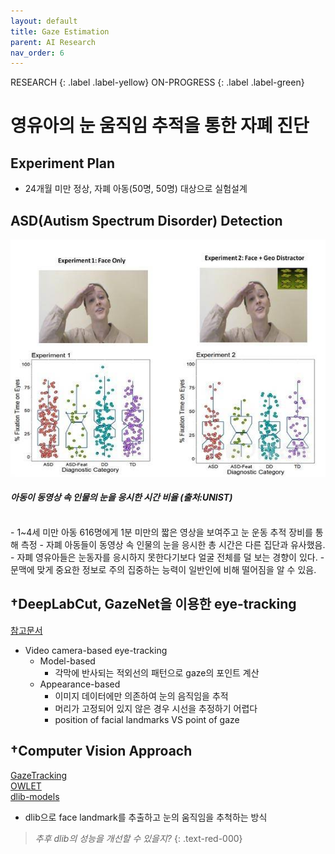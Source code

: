 ```yaml
---
layout: default
title: Gaze Estimation
parent: AI Research
nav_order: 6
---
```


RESEARCH
{: .label .label-yellow}
ON-PROGRESS
{: .label .label-green}
# 영유아의 눈 움직임 추적을 통한 자폐 진단 
## Experiment Plan
- 24개월 미만 정상, 자폐 아동(50명, 50명) 대상으로 실험설계

## ASD(Autism Spectrum Disorder) Detection
![](/assets/images/gaze_estimation/experiment1.jpeg)
#### *아동이 동영상 속 인물의 눈을 응시한 시간 비율 (출처:UNIST)*
 
<br/>
- 1~4세 미만 아동 616명에게 1분 미만의 짧은 영상을 보여주고 눈 운동 추적 장비를 통해 측정 
- 자폐 아동들이 동영상 속 인물의 눈을 응시한 총 시간은 다른 집단과 유사했음. 
- 자폐 영유아들은 눈동자를 응시하지 못한다기보다 얼굴 전체를 덜 보는 경향이 있다. 
- 문맥에 맞게 중요한 정보로 주의 집중하는 능력이 일반인에 비해 떨어짐을 알 수 있음.
<br/>

## †DeepLabCut, GazeNet을 이용한 eye-tracking 
[참고문서](https://www.frontiersin.org/articles/10.3389/fnhum.2021.685830/full)
- Video camera-based eye-tracking
    - Model-based
        - 각막에 반사되는 적외선의 패턴으로 gaze의 포인트 계산
    - Appearance-based
        - 이미지 데이터에만 의존하여 눈의 음직임을 추적
        - 머리가 고정되어 있지 않은 경우 시선을 추정하기 어렵다
        - position of facial landmarks VS point of gaze

## †Computer Vision Approach
[GazeTracking](https://github.com/antoinelame/GazeTracking)<br/>
[OWLET](https://github.com/denisemw/OWLET)<br/>
[dlib-models](https://github.com/davisking/dlib-models)
- dlib으로 face landmark를 추출하고 눈의 움직임을 추척하는 방식
> *추후 dlib의 성능을 개선할 수 있을지?* 
> {: .text-red-000}

